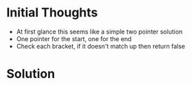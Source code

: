 # Initial Thoughts

- At first glance this seems like a simple two pointer solution
- One pointer for the start, one for the end
- Check each bracket, if it doesn't match up then return false

# Solution